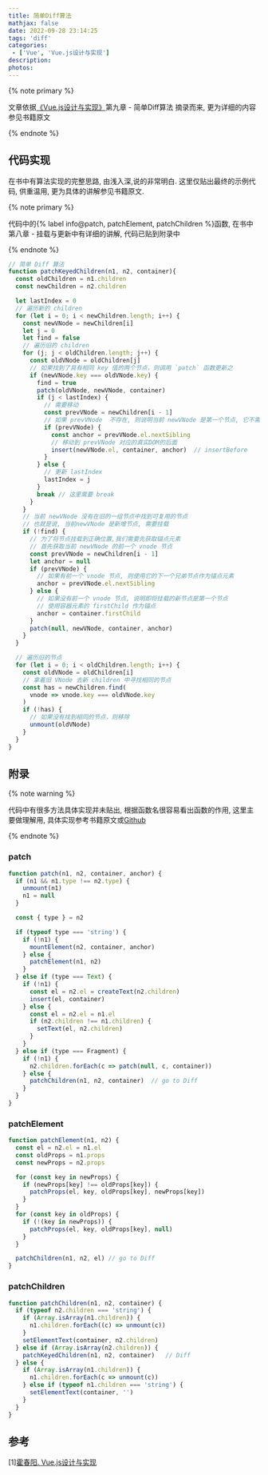 ```yaml
---
title: 简单Diff算法
mathjax: false
date: 2022-09-28 23:14:25
tags: 'diff'
categories:
 - ['Vue', 'Vue.js设计与实现']
description:
photos:
---
```


{% note primary %}

文章依据[《Vue.js设计与实现》](https://book.douban.com/subject/35768338/)第九章 - 简单Diff算法 摘录而来, 更为详细的内容参见书籍原文

{% endnote %}

<!-- more -->

## 代码实现

在书中有算法实现的完整思路, 由浅入深,说的非常明白. 这里仅贴出最终的示例代码, 供重温用, 更为具体的讲解参见书籍原文. 

{% note primary %}

代码中的{% label info@patch, patchElement, patchChildren %}函数, 在书中第八章 - 挂载与更新中有详细的讲解, 代码已贴到附录中

{% endnote %}

```js
// 简单 Diff 算法
function patchKeyedChildren(n1, n2, container){
  const oldChildren = n1.children
  const newChildren = n2.children

  let lastIndex = 0
  // 遍历新的 children
  for (let i = 0; i < newChildren.length; i++) {
    const newVNode = newChildren[i]
    let j = 0
    let find = false
    // 遍历旧的 children
    for (j; j < oldChildren.length; j++) {
      const oldVNode = oldChildren[j]
      // 如果找到了具有相同 key 值的两个节点，则调用 `patch` 函数更新之
      if (newVNode.key === oldVNode.key) {
        find = true
        patch(oldVNode, newVNode, container)
        if (j < lastIndex) {
          // 需要移动
          const prevVNode = newChildren[i - 1]
          // 如果 prevVNode  不存在, 则说明当前 newVNode 是第一个节点, 它不需要移动
          if (prevVNode) {
            const anchor = prevVNode.el.nextSibling
            // 移动到 prevVNode 对应的真实DOM的后面
            insert(newVNode.el, container, anchor)	// insertBefore
          }
        } else {
          // 更新 lastIndex
          lastIndex = j
        }
        break // 这里需要 break
      }
    }
    // 当前 newVNode 没有在旧的一组节点中找到可复用的节点
    // 也就是说, 当前newVNode 是新增节点, 需要挂载
    if (!find) {
      // 为了将节点挂载到正确位置,我们需要先获取锚点元素
      // 首先获取当前 newVNode 的前一个 vnode 节点
      const prevVNode = newChildren[i - 1]
      let anchor = null
      if (prevVNode) {
        // 如果有前一个 vnode 节点, 则使用它的下一个兄弟节点作为锚点元素
        anchor = prevVNode.el.nextSibling
      } else {
        // 如果没有前一个 vnode 节点, 说明即将挂载的新节点是第一个节点
        // 使用容器元素的 firstChild 作为锚点
        anchor = container.firstChild
      }
      patch(null, newVNode, container, anchor)
    }
  }

  // 遍历旧的节点
  for (let i = 0; i < oldChildren.length; i++) {
    const oldVNode = oldChildren[i]
    // 拿着旧 VNode 去新 children 中寻找相同的节点
    const has = newChildren.find(
      vnode => vnode.key === oldVNode.key
    )
    if (!has) {
      // 如果没有找到相同的节点，则移除
      unmount(oldVNode)
    }
  }
}
```

## 附录

{% note warning %}

代码中有很多方法具体实现并未贴出, 根据函数名很容易看出函数的作用, 这里主要做理解用, 具体实现参考书籍原文或[Github](https://github.com/HcySunYang/code-for-vue-3-book/blob/master/course5-%E6%B8%B2%E6%9F%93%E5%99%A8/code-9.6.html)

{% endnote %}

### patch

```js
function patch(n1, n2, container, anchor) {
  if (n1 && n1.type !== n2.type) {
    unmount(n1)
    n1 = null
  }

  const { type } = n2

  if (typeof type === 'string') {
    if (!n1) {
      mountElement(n2, container, anchor)
    } else {
      patchElement(n1, n2)
    }
  } else if (type === Text) {
    if (!n1) {
      const el = n2.el = createText(n2.children)
      insert(el, container)
    } else {
      const el = n2.el = n1.el
      if (n2.children !== n1.children) {
        setText(el, n2.children)
      }
    }
  } else if (type === Fragment) {
    if (!n1) {
      n2.children.forEach(c => patch(null, c, container))
    } else {
      patchChildren(n1, n2, container)	// go to Diff
    }
  }
}
```

### patchElement

```js
function patchElement(n1, n2) {
  const el = n2.el = n1.el
  const oldProps = n1.props
  const newProps = n2.props

  for (const key in newProps) {
    if (newProps[key] !== oldProps[key]) {
      patchProps(el, key, oldProps[key], newProps[key])
    }
  }
  for (const key in oldProps) {
    if (!(key in newProps)) {
      patchProps(el, key, oldProps[key], null)
    }
  }

  patchChildren(n1, n2, el)	// go to Diff
}
```

### patchChildren

```js
function patchChildren(n1, n2, container) {
  if (typeof n2.children === 'string') {
    if (Array.isArray(n1.children)) {
      n1.children.forEach((c) => unmount(c))
    }
    setElementText(container, n2.children)
  } else if (Array.isArray(n2.children)) {
    patchKeyedChildren(n1, n2, container)	// Diff 
  } else {
    if (Array.isArray(n1.children)) {
      n1.children.forEach(c => unmount(c))
    } else if (typeof n1.children === 'string') {
      setElementText(container, '')
    }
  }
}
```



## 参考

[1\][霍春阳. Vue.js设计与实现](https://book.douban.com/subject/35768338/)
